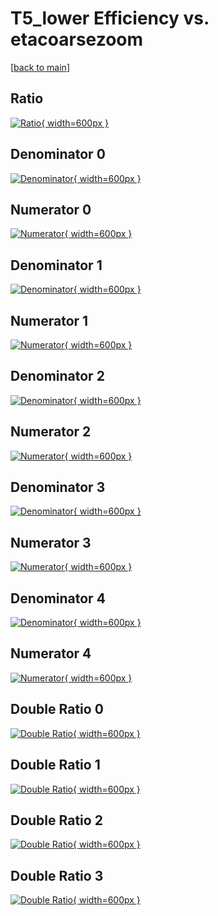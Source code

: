 # T5_lower Efficiency vs. etacoarsezoom

[[back to main](./)]



## Ratio

[![Ratio](../mtv/var/T5_lower_vtr_321_0_eff_etacoarsezoom.png){ width=600px }](../mtv/var/T5_lower_vtr_321_0_eff_etacoarsezoom.pdf)

## Denominator 0

[![Denominator](../mtv/den/T5_lower_vtr_321_0_eff_etacoarsezoom_den0.png){ width=600px }](../mtv/den/T5_lower_vtr_321_0_eff_etacoarsezoom_den0.pdf)

## Numerator 0

[![Numerator](../mtv/num/T5_lower_vtr_321_0_eff_etacoarsezoom_num0.png){ width=600px }](../mtv/num/T5_lower_vtr_321_0_eff_etacoarsezoom_num0.pdf)

## Denominator 1

[![Denominator](../mtv/den/T5_lower_vtr_321_0_eff_etacoarsezoom_den1.png){ width=600px }](../mtv/den/T5_lower_vtr_321_0_eff_etacoarsezoom_den1.pdf)

## Numerator 1

[![Numerator](../mtv/num/T5_lower_vtr_321_0_eff_etacoarsezoom_num1.png){ width=600px }](../mtv/num/T5_lower_vtr_321_0_eff_etacoarsezoom_num1.pdf)

## Denominator 2

[![Denominator](../mtv/den/T5_lower_vtr_321_0_eff_etacoarsezoom_den2.png){ width=600px }](../mtv/den/T5_lower_vtr_321_0_eff_etacoarsezoom_den2.pdf)

## Numerator 2

[![Numerator](../mtv/num/T5_lower_vtr_321_0_eff_etacoarsezoom_num2.png){ width=600px }](../mtv/num/T5_lower_vtr_321_0_eff_etacoarsezoom_num2.pdf)

## Denominator 3

[![Denominator](../mtv/den/T5_lower_vtr_321_0_eff_etacoarsezoom_den3.png){ width=600px }](../mtv/den/T5_lower_vtr_321_0_eff_etacoarsezoom_den3.pdf)

## Numerator 3

[![Numerator](../mtv/num/T5_lower_vtr_321_0_eff_etacoarsezoom_num3.png){ width=600px }](../mtv/num/T5_lower_vtr_321_0_eff_etacoarsezoom_num3.pdf)

## Denominator 4

[![Denominator](../mtv/den/T5_lower_vtr_321_0_eff_etacoarsezoom_den4.png){ width=600px }](../mtv/den/T5_lower_vtr_321_0_eff_etacoarsezoom_den4.pdf)

## Numerator 4

[![Numerator](../mtv/num/T5_lower_vtr_321_0_eff_etacoarsezoom_num4.png){ width=600px }](../mtv/num/T5_lower_vtr_321_0_eff_etacoarsezoom_num4.pdf)

## Double Ratio 0

[![Double Ratio](../mtv/ratio/T5_lower_vtr_321_0_eff_etacoarsezoom_ratio0.png){ width=600px }](../mtv/ratio/T5_lower_vtr_321_0_eff_etacoarsezoom_ratio0.pdf)

## Double Ratio 1

[![Double Ratio](../mtv/ratio/T5_lower_vtr_321_0_eff_etacoarsezoom_ratio1.png){ width=600px }](../mtv/ratio/T5_lower_vtr_321_0_eff_etacoarsezoom_ratio1.pdf)

## Double Ratio 2

[![Double Ratio](../mtv/ratio/T5_lower_vtr_321_0_eff_etacoarsezoom_ratio2.png){ width=600px }](../mtv/ratio/T5_lower_vtr_321_0_eff_etacoarsezoom_ratio2.pdf)

## Double Ratio 3

[![Double Ratio](../mtv/ratio/T5_lower_vtr_321_0_eff_etacoarsezoom_ratio3.png){ width=600px }](../mtv/ratio/T5_lower_vtr_321_0_eff_etacoarsezoom_ratio3.pdf)


